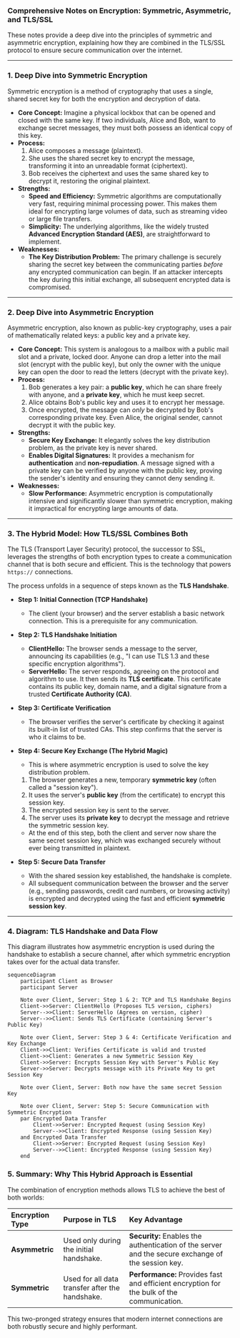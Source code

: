 

### **Comprehensive Notes on Encryption: Symmetric, Asymmetric, and TLS/SSL**

These notes provide a deep dive into the principles of symmetric and asymmetric encryption, explaining how they are combined in the TLS/SSL protocol to ensure secure communication over the internet.

---

### **1. Deep Dive into Symmetric Encryption**

Symmetric encryption is a method of cryptography that uses a single, shared secret key for both the encryption and decryption of data.

*   **Core Concept:** Imagine a physical lockbox that can be opened and closed with the same key. If two individuals, Alice and Bob, want to exchange secret messages, they must both possess an identical copy of this key.
*   **Process:**
    1.  Alice composes a message (plaintext).
    2.  She uses the shared secret key to encrypt the message, transforming it into an unreadable format (ciphertext).
    3.  Bob receives the ciphertext and uses the same shared key to decrypt it, restoring the original plaintext.
*   **Strengths:**
    *   **Speed and Efficiency:** Symmetric algorithms are computationally very fast, requiring minimal processing power. This makes them ideal for encrypting large volumes of data, such as streaming video or large file transfers.
    *   **Simplicity:** The underlying algorithms, like the widely trusted **Advanced Encryption Standard (AES)**, are straightforward to implement.
*   **Weaknesses:**
    *   **The Key Distribution Problem:** The primary challenge is securely sharing the secret key between the communicating parties *before* any encrypted communication can begin. If an attacker intercepts the key during this initial exchange, all subsequent encrypted data is compromised.

---

### **2. Deep Dive into Asymmetric Encryption**

Asymmetric encryption, also known as public-key cryptography, uses a pair of mathematically related keys: a public key and a private key.

*   **Core Concept:** This system is analogous to a mailbox with a public mail slot and a private, locked door. Anyone can drop a letter into the mail slot (encrypt with the public key), but only the owner with the unique key can open the door to read the letters (decrypt with the private key).
*   **Process:**
    1.  Bob generates a key pair: a **public key**, which he can share freely with anyone, and a **private key**, which he must keep secret.
    2.  Alice obtains Bob's public key and uses it to encrypt her message.
    3.  Once encrypted, the message can *only* be decrypted by Bob's corresponding private key. Even Alice, the original sender, cannot decrypt it with the public key.
*   **Strengths:**
    *   **Secure Key Exchange:** It elegantly solves the key distribution problem, as the private key is never shared.
    *   **Enables Digital Signatures:** It provides a mechanism for **authentication** and **non-repudiation**. A message signed with a private key can be verified by anyone with the public key, proving the sender's identity and ensuring they cannot deny sending it.
*   **Weaknesses:**
    *   **Slow Performance:** Asymmetric encryption is computationally intensive and significantly slower than symmetric encryption, making it impractical for encrypting large amounts of data.

---

### **3. The Hybrid Model: How TLS/SSL Combines Both**

The TLS (Transport Layer Security) protocol, the successor to SSL, leverages the strengths of both encryption types to create a communication channel that is both secure and efficient. This is the technology that powers `https://` connections.

The process unfolds in a sequence of steps known as the **TLS Handshake**.

*   **Step 1: Initial Connection (TCP Handshake)**
    *   The client (your browser) and the server establish a basic network connection. This is a prerequisite for any communication.

*   **Step 2: TLS Handshake Initiation**
    *   **ClientHello:** The browser sends a message to the server, announcing its capabilities (e.g., "I can use TLS 1.3 and these specific encryption algorithms").
    *   **ServerHello:** The server responds, agreeing on the protocol and algorithm to use. It then sends its **TLS certificate**. This certificate contains its public key, domain name, and a digital signature from a trusted **Certificate Authority (CA)**.

*   **Step 3: Certificate Verification**
    *   The browser verifies the server's certificate by checking it against its built-in list of trusted CAs. This step confirms that the server is who it claims to be.

*   **Step 4: Secure Key Exchange (The Hybrid Magic)**
    *   This is where asymmetric encryption is used to solve the key distribution problem.
    1.  The browser generates a new, temporary **symmetric key** (often called a "session key").
    2.  It uses the server's **public key** (from the certificate) to encrypt this session key.
    3.  The encrypted session key is sent to the server.
    4.  The server uses its **private key** to decrypt the message and retrieve the symmetric session key.
    *   At the end of this step, both the client and server now share the same secret session key, which was exchanged securely without ever being transmitted in plaintext.

*   **Step 5: Secure Data Transfer**
    *   With the shared session key established, the handshake is complete.
    *   All subsequent communication between the browser and the server (e.g., sending passwords, credit card numbers, or browsing activity) is encrypted and decrypted using the fast and efficient **symmetric session key**.

---

### **4. Diagram: TLS Handshake and Data Flow**

This diagram illustrates how asymmetric encryption is used during the handshake to establish a secure channel, after which symmetric encryption takes over for the actual data transfer.

```mermaid
sequenceDiagram
    participant Client as Browser
    participant Server

    Note over Client, Server: Step 1 & 2: TCP and TLS Handshake Begins
    Client->>Server: ClientHello (Proposes TLS version, ciphers)
    Server-->>Client: ServerHello (Agrees on version, cipher)
    Server-->>Client: Sends TLS Certificate (containing Server's Public Key)

    Note over Client, Server: Step 3 & 4: Certificate Verification and Key Exchange
    Client->>Client: Verifies Certificate is valid and trusted
    Client->>Client: Generates a new Symmetric Session Key
    Client->>Server: Encrypts Session Key with Server's Public Key
    Server->>Server: Decrypts message with its Private Key to get Session Key

    Note over Client, Server: Both now have the same secret Session Key

    Note over Client, Server: Step 5: Secure Communication with Symmetric Encryption
    par Encrypted Data Transfer
        Client->>Server: Encrypted Request (using Session Key)
        Server-->>Client: Encrypted Response (using Session Key)
    and Encrypted Data Transfer
        Client->>Server: Encrypted Request (using Session Key)
        Server-->>Client: Encrypted Response (using Session Key)
    end
```

### **5. Summary: Why This Hybrid Approach is Essential**

The combination of encryption methods allows TLS to achieve the best of both worlds:

| Encryption Type | Purpose in TLS | Key Advantage |
| :--- | :--- | :--- |
| **Asymmetric** | Used only during the initial handshake. | **Security:** Enables the authentication of the server and the secure exchange of the session key. |
| **Symmetric** | Used for all data transfer after the handshake. | **Performance:** Provides fast and efficient encryption for the bulk of the communication. |

This two-pronged strategy ensures that modern internet connections are both robustly secure and highly performant.
